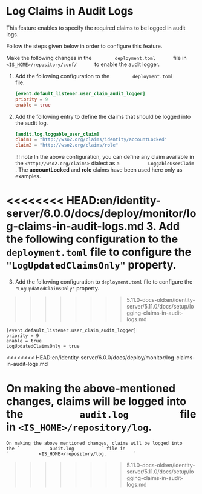 # Log Claims in Audit Logs

This feature enables to specify the required claims to be logged in
audit logs.

Follow the steps given below in order to configure this feature.

Make the following changes in the `         deployment.toml       ` file
in `         <IS_HOME>/repository/conf/       ` to enable
the audit logger.

1.  Add the following configuration to the  `         deployment.toml       ` file.

    ``` toml
    [event.default_listener.user_claim_audit_logger]     
    priority = 9
    enable = true
    ```

2.  Add the following entry to define the claims that should be logged into the
    audit log.

    ```toml
    [audit.log.loggable_user_claim]
    claim1 = "http://wso2.org/claims/identity/accountLocked"
    claim2 = "http://wso2.org/claims/role"
    ```

    !!! note
        In the above configuration, you can define any claim available in
        the `<http://wso2.org/claims>` dialect as a
        `           LoggableUserClaim          ` . The **accountLocked** and
        **role** claims have been used here only as examples.
        
<<<<<<<< HEAD:en/identity-server/6.0.0/docs/deploy/monitor/log-claims-in-audit-logs.md
3. Add the following configuration to the `deployment.toml` file to configure the `"LogUpdatedClaimsOnly"` property.
========
3. Add the following configuration to `deployment.toml` file to configure the `"LogUpdatedClaimsOnly"` property.
>>>>>>>> 5.11.0-docs-old:en/identity-server/5.11.0/docs/setup/logging-claims-in-audit-logs.md
   
   ```
   [event.default_listener.user_claim_audit_logger]     
   priority = 9
   enable = true
   LogUpdatedClaimsOnly = true
   ```
<<<<<<<< HEAD:en/identity-server/6.0.0/docs/deploy/monitor/log-claims-in-audit-logs.md
   
   On making the above-mentioned changes, claims will be logged into the `           audit.log          ` file in `<IS_HOME>/repository/log`.
========

    On making the above mentioned changes, claims will be logged into
    the `           audit.log          ` file in
    `           <IS_HOME>/repository/log.          `
>>>>>>>> 5.11.0-docs-old:en/identity-server/5.11.0/docs/setup/logging-claims-in-audit-logs.md

      

  

  
